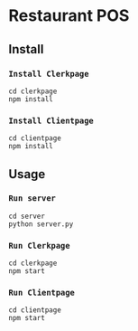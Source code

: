 # Restaurant POS
## Install
### `Install Clerkpage`
```
cd clerkpage
npm install
```
### `Install Clientpage`
```
cd clientpage
npm install
```
## Usage
### `Run server`
```
cd server
python server.py
```
### `Run Clerkpage`
```
cd clerkpage
npm start
```
### `Run Clientpage`
```
cd clientpage
npm start
```